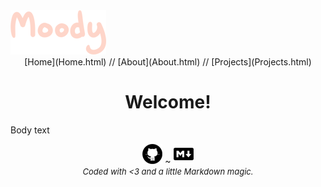<img src="moody.png" />

<center>[Home](Home.html) // [About](About.html) // [Projects](Projects.html)</center>

<center><h1>Welcome!</h1></center>

Body text

<center><img src="github.png" /> ~ <img src="mdown.png" /><br /><em><font size="2">Coded with <3 and a little Markdown magic.</font></em></center>